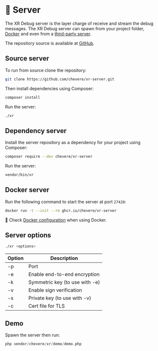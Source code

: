# 🦄 Server

The XR Debug server is the layer charge of receive and stream the debug messages. The XR Debug server can spawn from your project folder, [Docker](docker.md) and even from a [third-party server](../developer/server-spec.md).

The repository source is available at [GitHub](https://github.com/chevere/xr-server).

## Source server

To run from source clone the repository:

```sh
git clone https://github.com/chevere/xr-server.git
```

Then install dependencies using Composer:

```sh
composer install
```

Run the server:

```sh
./xr
```

## Dependency server

Install the server repository as a dependency for your project using Composer:

```sh
composer require --dev chevere/xr-server
```

Run the server:

```sh
vendor/bin/xr
```

## Docker server

Run the following command to start the server at port `27420`:

```sh
docker run -t --init --rm ghcr.io/chevere/xr-server
```

🐋 Check [Docker configuration](../configuration/docker-configuration.md) when using Docker.

## Server options

```sh
./xr <options>
```

| Option | Description                    |
| ------ | ------------------------------ |
| -p     | Port                           |
| -e     | Enable end-to-end encryption   |
| -k     | Symmetric key (to use with -e) |
| -v     | Enable sign verification       |
| -s     | Private key (to use with -v)   |
| -c     | Cert file for TLS              |

## Demo

Spawn the server then run:

```php
php vendor/chevere/xr/demo/demo.php
```
